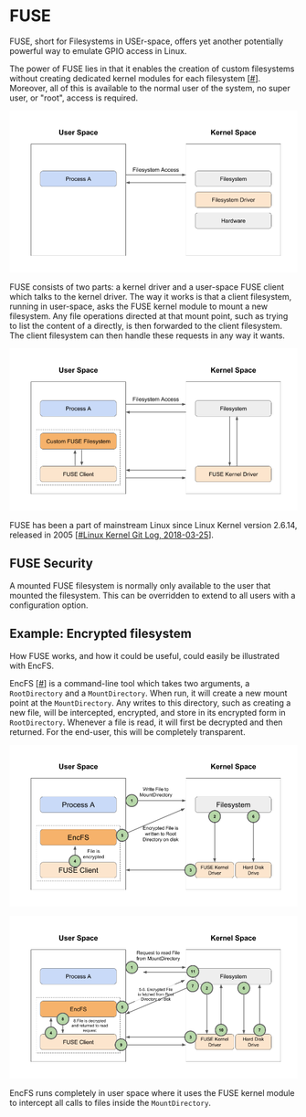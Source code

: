 # FUSE
FUSE, short for Filesystems in USEr-space, offers yet another potentially powerful way to emulate GPIO access in Linux.

The power of FUSE lies in that it enables the creation of custom filesystems without creating dedicated kernel modules for each filesystem [[#](?)]. Moreover, all of this is available to the normal user of the system, no super user, or "root", access is required.

![](assets/6_0_1.png)

FUSE consists of two parts: a kernel driver and a user-space FUSE client which talks to the kernel driver. The way it works is that a client filesystem, running in user-space, asks the FUSE kernel module to mount a new filesystem. Any file operations directed at that mount point, such as trying to list the content of a directly, is then forwarded to the client filesystem. The client filesystem can then handle these requests in any way it wants.

![](assets/6_0_2.png)

FUSE has been a part of mainstream Linux since Linux Kernel version 2.6.14, released in 2005 [[#Linux Kernel Git Log, 2018-03-25](https://git.kernel.org/pub/scm/linux/kernel/git/torvalds/linux.git/commit/?id=d8a5ba45457e4a22aa39c939121efd7bb6c76672)].

## FUSE Security
A mounted FUSE filesystem is normally only available to the user that mounted the filesystem. This can be overridden to extend to all users with a configuration option.

## Example: Encrypted filesystem
How FUSE works, and how it could be useful, could easily be illustrated with EncFS.

EncFS [[#](?)] is a command-line tool which takes two arguments, a `RootDirectory` and a `MountDirectory`. When run, it will create a new mount point at the `MountDirectory`. Any writes to this directory, such as creating a new file, will be intercepted, encrypted, and store in its encrypted form in `RootDirectory`. Whenever a file is read, it will first be decrypted and then returned. For the end-user, this will be completely transparent.

![](assets/6_2_0_1.png)

![](assets/6_2_0_2.png)

EncFS runs completely in user space where it uses the FUSE kernel module to intercept all calls to files inside the `MountDirectory`.

